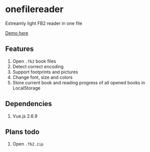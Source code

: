 # onefilereader
Extreamly light FB2 reader in one file

[Demo here](https://laughtingman.github.io/onefilereader/index.html)

## Features
1. Open `.fb2` book files
2. Detect correct encoding
3. Support footprints and pictures
3. Change font, size and colors
4. Store current book and reading progress of all opened books in LocalStorage

## Dependencies
1. Vue.js 2.6.9

## Plans todo
1. Open `.fb2.zip`